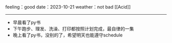 feeling：good
date：2023-10-21
weather：not bad
[[Acid]]
***
- 早晨看了py书
- 下午跑步、理发、洗澡、打印都按照计划完成，最自律的一集
- 晚上看了py书，没别的了，希望明天也能遵守schedule